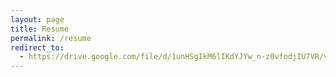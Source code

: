 ```yaml
---
layout: page
title: Resume
permalink: /resume
redirect_to:
  - https://drive.google.com/file/d/1unHSgIkM6lIKdYJYw_n-z0vfodjIU7VR/view?usp=drive_link
---
```


